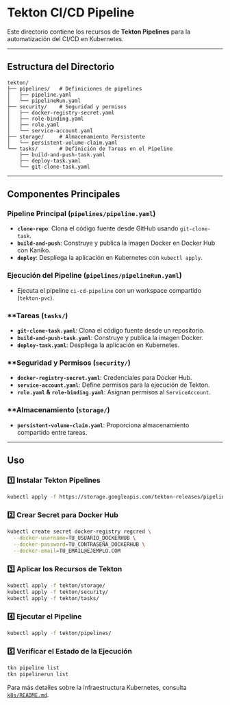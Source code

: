 # Tekton CI/CD Pipeline

Este directorio contiene los recursos de **Tekton Pipelines** para la automatización del CI/CD en Kubernetes.

---

## Estructura del Directorio

```
tekton/
├── pipelines/   # Definiciones de pipelines
│   ├── pipeline.yaml
│   └── pipelineRun.yaml
├── security/    # Seguridad y permisos
│   ├── docker-registry-secret.yaml
│   ├── role-binding.yaml
│   ├── role.yaml
│   └── service-account.yaml
├── storage/     # Almacenamiento Persistente
│   └── persistent-volume-claim.yaml
└── tasks/       # Definición de Tareas en el Pipeline
    ├── build-and-push-task.yaml
    ├── deploy-task.yaml
    └── git-clone-task.yaml
```

---

## Componentes Principales

### **Pipeline Principal** (`pipelines/pipeline.yaml`)
- **`clone-repo`**: Clona el código fuente desde GitHub usando `git-clone-task`.
- **`build-and-push`**: Construye y publica la imagen Docker en Docker Hub con Kaniko.
- **`deploy`**: Despliega la aplicación en Kubernetes con `kubectl apply`.

### **Ejecución del Pipeline** (`pipelines/pipelineRun.yaml`)
- Ejecuta el pipeline `ci-cd-pipeline` con un workspace compartido (`tekton-pvc`).

### **Tareas (`tasks/`)
- **`git-clone-task.yaml`**: Clona el código fuente desde un repositorio.
- **`build-and-push-task.yaml`**: Construye y publica la imagen Docker.
- **`deploy-task.yaml`**: Despliega la aplicación en Kubernetes.

### **Seguridad y Permisos (`security/`)
- **`docker-registry-secret.yaml`**: Credenciales para Docker Hub.
- **`service-account.yaml`**: Define permisos para la ejecución de Tekton.
- **`role.yaml` & `role-binding.yaml`**: Asignan permisos al `ServiceAccount`.

### **Almacenamiento (`storage/`)
- **`persistent-volume-claim.yaml`**: Proporciona almacenamiento compartido entre tareas.

---

## Uso

### **1️⃣ Instalar Tekton Pipelines**
```bash
kubectl apply -f https://storage.googleapis.com/tekton-releases/pipeline/latest/release.yaml
```

### **2️⃣ Crear Secret para Docker Hub**
```bash
kubectl create secret docker-registry regcred \
  --docker-username=TU_USUARIO_DOCKERHUB \
  --docker-password=TU_CONTRASEÑA_DOCKERHUB \
  --docker-email=TU_EMAIL@EJEMPLO.COM
```

### **3️⃣ Aplicar los Recursos de Tekton**
```bash
kubectl apply -f tekton/storage/
kubectl apply -f tekton/security/
kubectl apply -f tekton/tasks/
```

### **4️⃣ Ejecutar el Pipeline**
```bash
kubectl apply -f tekton/pipelines/
```

### **5️⃣ Verificar el Estado de la Ejecución**
```bash
tkn pipeline list
tkn pipelinerun list
```

Para más detalles sobre la infraestructura Kubernetes, consulta [`k8s/README.md`](../k8s/README.md).
